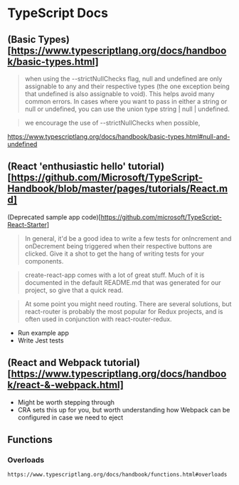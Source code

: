 # TypeScript Docs

## (Basic Types)[https://www.typescriptlang.org/docs/handbook/basic-types.html]

> when using the --strictNullChecks flag, null and undefined are only assignable to any and their respective types (the one exception being that undefined is also assignable to void). This helps avoid many common errors. In cases where you want to pass in either a string or null or undefined, you can use the union type string | null | undefined.

> we encourage the use of --strictNullChecks when possible,

https://www.typescriptlang.org/docs/handbook/basic-types.html#null-and-undefined



## (React 'enthusiastic hello' tutorial)[https://github.com/Microsoft/TypeScript-Handbook/blob/master/pages/tutorials/React.md]

(Deprecated sample app code)[https://github.com/microsoft/TypeScript-React-Starter]

> In general, it'd be a good idea to write a few tests for onIncrement and onDecrement being triggered when their respective buttons are clicked. Give it a shot to get the hang of writing tests for your components.

> create-react-app comes with a lot of great stuff. Much of it is documented in the default README.md that was generated for our project, so give that a quick read.

> At some point you might need routing. There are several solutions, but react-router is probably the most popular for Redux projects, and is often used in conjunction with react-router-redux.

- Run example app
- Write Jest tests 


## (React and Webpack tutorial)[https://www.typescriptlang.org/docs/handbook/react-&-webpack.html]

 - Might be worth stepping through
  - CRA sets this up for you, but worth understanding how Webpack can be configured in case we need to eject


## Functions

### Overloads
    https://www.typescriptlang.org/docs/handbook/functions.html#overloads